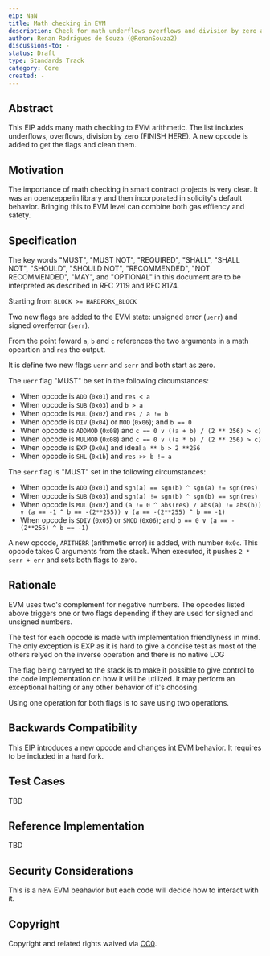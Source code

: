 ```yaml
---
eip: NaN
title: Math checking in EVM
description: Check for math underflows overflows and division by zero at EVM level
author: Renan Rodrigues de Souza (@RenanSouza2)
discussions-to: -
status: Draft
type: Standards Track
category: Core
created: -
---
```


## Abstract

This EIP adds many math checking to EVM arithmetic. The list includes underflows, overflows, division by zero (FINISH HERE). A new opcode is added to get the flags and clean them.

## Motivation

The importance of math checking in smart contract projects is very clear. It was an openzeppelin library and then incorporated in solidity's default behavior. Bringing this to EVM level can combine both gas effiency and safety.

## Specification

The key words "MUST", "MUST NOT", "REQUIRED", "SHALL", "SHALL NOT", "SHOULD", "SHOULD NOT", "RECOMMENDED", "NOT RECOMMENDED", "MAY", and "OPTIONAL" in this document are to be interpreted as described in RFC 2119 and RFC 8174.

Starting from `BLOCK >= HARDFORK_BLOCK`

Two new flags are added to the EVM state: unsigned error (`uerr`) and signed overferror (`serr`).

From the point foward `a`, `b` and `c` references the two arguments in a math opeartion and `res` the output.

It is define two new flags `uerr` and `serr` and both start as zero.

The `uerr` flag "MUST" be set in the following circumstances:

 - When opcode is `ADD` (`0x01`) and `res < a`
 - When opcode is `SUB` (`0x03`) and `b > a`
 - When opcode is `MUL` (`0x02`) and `res / a != b`
 - When opcode is `DIV` (`0x04`) or `MOD` (`0x06`); and `b == 0`
 - When opcode is `ADDMOD` (`0x08`) and `c == 0 ∨ ((a + b) / (2 ** 256) > c)`
 - When opcode is `MULMOD` (`0x08`) and `c == 0 ∨ ((a * b) / (2 ** 256) > c)`
 - When opcode is `EXP` (`0x0A`) and ideal `a ** b > 2 **256`
 - When opcode is `SHL` (`0x1b`) and `res >> b != a`

The `serr` flag is "MUST" set in the following circumstances:

 - When opcode is `ADD` (`0x01`) and `sgn(a) == sgn(b) ^ sgn(a) != sgn(res)` 
 - When opcode is `SUB` (`0x03`) and `sgn(a) != sgn(b) ^ sgn(b) == sgn(res)`
 - When opcode is `MUL` (`0x02`) and `(a != 0 ^ abs(res) / abs(a) != abs(b)) ∨ (a == -1 ^ b == -(2**255)) ∨ (a == -(2**255) ^ b == -1)`
 - When opcode is `SDIV` (`0x05`)  or `SMOD` (`0x06`); and `b == 0 ∨ (a == -(2**255) ^ b == -1)`

A new opcode, `ARITHERR` (arithmetic error) is added, with number `0x0c`. This opcode takes 0 arguments from the stack. When executed, it pushes `2 * serr + err` and sets both flags to zero.

## Rationale

EVM uses two's complement for negative numbers. The opcodes listed above triggers one or two flags depending if they are used for signed and unsigned numbers.

The test for each opcode is made with implementation friendlyness in mind. The only exception is EXP as it is hard to give a concise test as most of the others relyed on the inverse operation and there is no native LOG

The flag being carryed to the stack is to make it possible to give control to the code implementation on how it will be utilized. It may perform an exceptional halting or any other behavior of it's choosing.

Using one operation for both flags is to save using two operations.

## Backwards Compatibility

This EIP introduces a new opcode and changes int EVM behavior. It requires to be included in a hard fork.

## Test Cases

TBD

## Reference Implementation

TBD

## Security Considerations

This is a new EVM beahavior but each code will decide how to interact with it.

## Copyright

Copyright and related rights waived via [CC0](../LICENSE.md).
